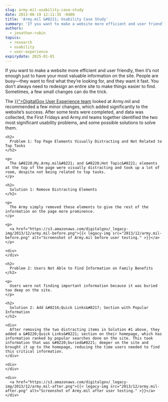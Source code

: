 ```yaml
---
slug: army-mil-usability-case-study
date: 2013-06-19 12:11:35 -0400
title: 'Army.mil &#8211; Usability Case Study'
summary: 'If you want to make a website more efficient and user friendly, then it’s not enough just to have your most valuable information on the site. People are busy&mdash;they want to find what they’re looking for, and they want it fast. You don’t always need to redesign an entire site to make things easier to'
authors:
  - jonathan-rubin
topics:
  - research
  - usability
  - user-experience
expirydate: 2025-01-01
---
```


If you want to make a website more efficient and user friendly, then it’s not enough just to have your most valuable information on the site. People are busy—they want to find what they’re looking for, and they want it fast. You don’t always need to redesign an entire site to make things easier to find. Sometimes, a few small changes can do the trick.

<div id="content-area">
  <div id="node-9242">
    <div>
      The <a title="User Experience Program" href="{{< ref "digitalgov-user-experience-resources.md" >}}">DigitalGov User Experience team</a> looked at Army.mil and recommended a few minor changes, which added significantly to the website’s success. After some tests were completed, and data was collected, the First Fridays and Army.mil teams together identified the two most significant usability problems, and some possible solutions to solve them.
    </div>

    <h2>
      Problem 1: Top Page Elements Visually Distracting and Not Related to Top Tasks
    </h2>

    <p>
      The &#8220;My.Army.mil&#8221; and &#8220;Hot Topic&#8221; elements at the top of the page were visually distracting and took up a lot of room, despite not being related to top tasks.
    </p>

    <h2>
      Solution 1: Remove Distracting Elements
    </h2>

    <p>
      The Army simply removed these elements to give the rest of the information on the page more prominence.
    </p>

    <p>
      <a href="https://s3.amazonaws.com/digitalgov/_legacy-img/2013/12/army.mil-before.png">{{< legacy-img src="2013/12/army.mil-before.png" alt="Screenshot of Army.mil before user testing." >}}</a>
    </p>

    <div>
    </div>

    <h2>
      Problem 2: Users Not Able to Find Information on Family Benefits
    </h2>

    <p>
      Users were not finding important information because it was buried too deep on the site.
    </p>

    <h2>
      Solution 2: Add &#8216;Quick Links&#8217; Section with Popular Information
    </h2>

    <div>
      After removing the two distracting items in Solution #1 above, they added a &#8220;Quick Links&#8221; section on their homepage, which has information ranked by popular searches done on the site. This took information that was &#8220;buried&#8221; deeper on the site and brought it up to the homepage, reducing the time users needed to find this critical information.
    </div>

    <div>
    </div>

    <div>
      <a href="https://s3.amazonaws.com/digitalgov/_legacy-img/2013/12/army.mil-after.png">{{< legacy-img src="2013/12/army.mil-after.png" alt="Screenshot of Army.mil after user testing." >}}</a>
    </div>
  </div>
</div>
